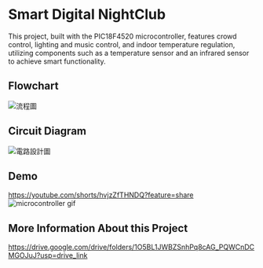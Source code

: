 Smart Digital NightClub
====
This project, built with the PIC18F4520 microcontroller, features crowd control, lighting and music control, and indoor temperature regulation,  
utilizing components such as a temperature sensor and an infrared sensor to achieve smart functionality.

Flowchart
----
![流程圖](https://github.com/user-attachments/assets/16603912-b2cc-40be-9280-d65f053ab467)

Circuit Diagram
----
![電路設計圖](https://github.com/user-attachments/assets/70396413-04ca-4491-9ed4-a12c4bf66f16)

Demo
----
https://youtube.com/shorts/hvjzZfTHNDQ?feature=share  
![microcontroller gif](https://github.com/user-attachments/assets/ef8e6e31-617b-427f-b94b-1853cec67537)

More Information About this Project
----
https://drive.google.com/drive/folders/1O5BL1JWBZSnhPq8cAG_PQWCnDCMGOJuJ?usp=drive_link
